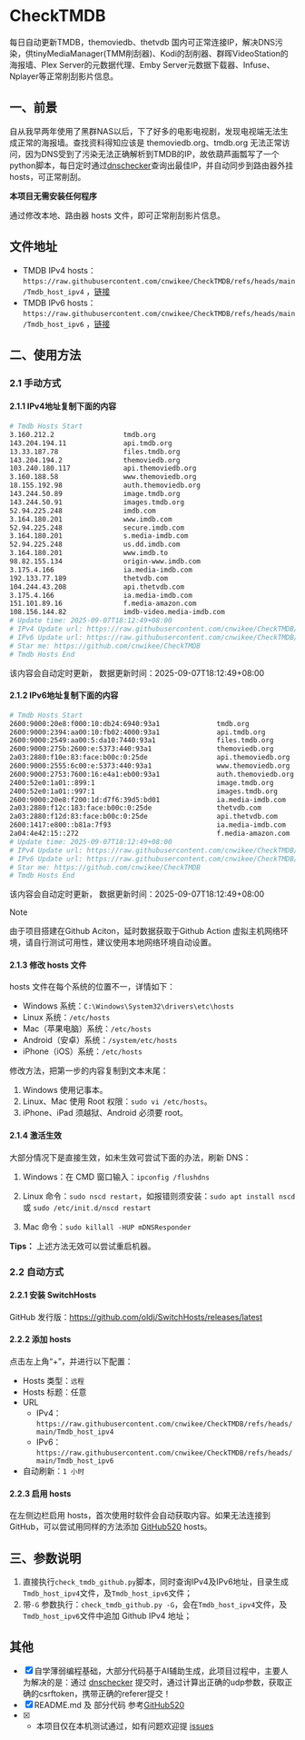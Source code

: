 # CheckTMDB

每日自动更新TMDB，themoviedb、thetvdb 国内可正常连接IP，解决DNS污染，供tinyMediaManager(TMM削刮器)、Kodi的刮削器、群晖VideoStation的海报墙、Plex Server的元数据代理、Emby Server元数据下载器、Infuse、Nplayer等正常削刮影片信息。

## 一、前景

自从我早两年使用了黑群NAS以后，下了好多的电影电视剧，发现电视端无法生成正常的海报墙。查找资料得知应该是 themoviedb.org、tmdb.org 无法正常访问，因为DNS受到了污染无法正确解析到TMDB的IP，故依葫芦画瓢写了一个python脚本，每日定时通过[dnschecker](https://dnschecker.org/)查询出最佳IP，并自动同步到路由器外挂hosts，可正常削刮。

**本项目无需安装任何程序**

通过修改本地、路由器 hosts 文件，即可正常削刮影片信息。

## 文件地址

- TMDB IPv4 hosts：`https://raw.githubusercontent.com/cnwikee/CheckTMDB/refs/heads/main/Tmdb_host_ipv4` ，[链接](https://raw.githubusercontent.com/cnwikee/CheckTMDB/refs/heads/main/Tmdb_host_ipv4)
- TMDB IPv6 hosts：`https://raw.githubusercontent.com/cnwikee/CheckTMDB/refs/heads/main/Tmdb_host_ipv6` ，[链接](https://raw.githubusercontent.com/cnwikee/CheckTMDB/refs/heads/main/Tmdb_host_ipv6)

## 二、使用方法

### 2.1 手动方式

#### 2.1.1 IPv4地址复制下面的内容

```bash
# Tmdb Hosts Start
3.160.212.2                 tmdb.org
143.204.194.11              api.tmdb.org
13.33.187.78                files.tmdb.org
143.204.194.2               themoviedb.org
103.240.180.117             api.themoviedb.org
3.160.188.58                www.themoviedb.org
18.155.192.98               auth.themoviedb.org
143.244.50.89               image.tmdb.org
143.244.50.91               images.tmdb.org
52.94.225.248               imdb.com
3.164.180.201               www.imdb.com
52.94.225.248               secure.imdb.com
3.164.180.201               s.media-imdb.com
52.94.225.248               us.dd.imdb.com
3.164.180.201               www.imdb.to
98.82.155.134               origin-www.imdb.com
3.175.4.166                 ia.media-imdb.com
192.133.77.189              thetvdb.com
104.244.43.208              api.thetvdb.com
3.175.4.166                 ia.media-imdb.com
151.101.89.16               f.media-amazon.com
108.156.144.82              imdb-video.media-imdb.com
# Update time: 2025-09-07T18:12:49+08:00
# IPv4 Update url: https://raw.githubusercontent.com/cnwikee/CheckTMDB/refs/heads/main/Tmdb_host_ipv4
# IPv6 Update url: https://raw.githubusercontent.com/cnwikee/CheckTMDB/refs/heads/main/Tmdb_host_ipv6
# Star me: https://github.com/cnwikee/CheckTMDB
# Tmdb Hosts End

```

该内容会自动定时更新， 数据更新时间：2025-09-07T18:12:49+08:00

#### 2.1.2 IPv6地址复制下面的内容

```bash
# Tmdb Hosts Start
2600:9000:20e8:f000:10:db24:6940:93a1              tmdb.org
2600:9000:2394:aa00:10:fb02:4000:93a1              api.tmdb.org
2600:9000:2549:aa00:5:da10:7440:93a1               files.tmdb.org
2600:9000:275b:2600:e:5373:440:93a1                themoviedb.org
2a03:2880:f10e:83:face:b00c:0:25de                 api.themoviedb.org
2600:9000:2555:6c00:e:5373:440:93a1                www.themoviedb.org
2600:9000:2753:7600:16:e4a1:eb00:93a1              auth.themoviedb.org
2400:52e0:1a01::899:1                              image.tmdb.org
2400:52e0:1a01::997:1                              images.tmdb.org
2600:9000:20e8:f200:1d:d7f6:39d5:bd01              ia.media-imdb.com
2a03:2880:f12c:183:face:b00c:0:25de                thetvdb.com
2a03:2880:f12d:83:face:b00c:0:25de                 api.thetvdb.com
2600:1417:e800::b81a:7f93                          ia.media-imdb.com
2a04:4e42:15::272                                  f.media-amazon.com
# Update time: 2025-09-07T18:12:49+08:00
# IPv4 Update url: https://raw.githubusercontent.com/cnwikee/CheckTMDB/refs/heads/main/Tmdb_host_ipv4
# IPv6 Update url: https://raw.githubusercontent.com/cnwikee/CheckTMDB/refs/heads/main/Tmdb_host_ipv6
# Star me: https://github.com/cnwikee/CheckTMDB
# Tmdb Hosts End

```

该内容会自动定时更新， 数据更新时间：2025-09-07T18:12:49+08:00

> [!NOTE]
> 由于项目搭建在Github Aciton，延时数据获取于Github Action 虚拟主机网络环境，请自行测试可用性，建议使用本地网络环境自动设置。

#### 2.1.3 修改 hosts 文件

hosts 文件在每个系统的位置不一，详情如下：

- Windows 系统：`C:\Windows\System32\drivers\etc\hosts`
- Linux 系统：`/etc/hosts`
- Mac（苹果电脑）系统：`/etc/hosts`
- Android（安卓）系统：`/system/etc/hosts`
- iPhone（iOS）系统：`/etc/hosts`

修改方法，把第一步的内容复制到文本末尾：

1. Windows 使用记事本。
2. Linux、Mac 使用 Root 权限：`sudo vi /etc/hosts`。
3. iPhone、iPad 须越狱、Android 必须要 root。

#### 2.1.4 激活生效

大部分情况下是直接生效，如未生效可尝试下面的办法，刷新 DNS：

1. Windows：在 CMD 窗口输入：`ipconfig /flushdns`

2. Linux 命令：`sudo nscd restart`，如报错则须安装：`sudo apt install nscd` 或 `sudo /etc/init.d/nscd restart`

3. Mac 命令：`sudo killall -HUP mDNSResponder`

**Tips：** 上述方法无效可以尝试重启机器。

### 2.2 自动方式

#### 2.2.1 安装 SwitchHosts

GitHub 发行版：https://github.com/oldj/SwitchHosts/releases/latest

#### 2.2.2 添加 hosts

点击左上角“+”，并进行以下配置：

- Hosts 类型：`远程`
- Hosts 标题：任意
- URL
    - IPv4：`https://raw.githubusercontent.com/cnwikee/CheckTMDB/refs/heads/main/Tmdb_host_ipv4`
    - IPv6：`https://raw.githubusercontent.com/cnwikee/CheckTMDB/refs/heads/main/Tmdb_host_ipv6`
- 自动刷新：`1 小时`

#### 2.2.3 启用 hosts

在左侧边栏启用 hosts，首次使用时软件会自动获取内容。如果无法连接到 GitHub，可以尝试用同样的方法添加 [GitHub520](https://github.com/521xueweihan/GitHub520) hosts。

## 三、参数说明

1. 直接执行`check_tmdb_github.py`脚本，同时查询IPv4及IPv6地址，目录生成`Tmdb_host_ipv4`文件，及`Tmdb_host_ipv6`文件；
2. 带`-G` 参数执行：`check_tmdb_github.py -G`，会在`Tmdb_host_ipv4`文件，及`Tmdb_host_ipv6`文件中追加 Github IPv4 地址；

## 其他

- [x] 自学薄弱编程基础，大部分代码基于AI辅助生成，此项目过程中，主要人为解决的是：通过 [dnschecker](https://dnschecker.org/) 提交时，通过计算出正确的udp参数，获取正确的csrftoken，携带正确的referer提交！
- [x] README.md 及 部分代码 参考[GitHub520](https://github.com/521xueweihan/GitHub520)
- [x] * 本项目仅在本机测试通过，如有问题欢迎提 [issues](https://github.com/cnwikee/CheckTMDB/issues/new)
